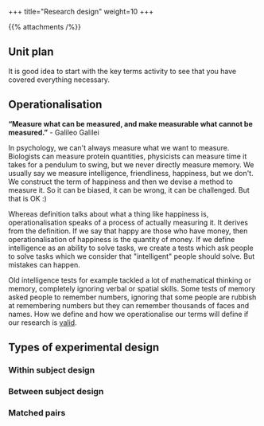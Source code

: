 +++
title="Research design"
weight=10
+++

{{% attachments /%}}

## Unit plan
It is good idea to start with the key terms activity to see that you have covered everything necessary. 

## Operationalisation

**“Measure what can be measured, and make measurable what cannot be measured.”** - Galileo Galilei

In psychology, we can't always measure what we want to measure. Biologists can measure protein quantities, physicists can measure time it takes for a pendulum to swing, but we never directly measure memory. We usually say we measure intelligence, friendliness, happiness, but we don't. We construct the term of happiness and then we devise a method to measure it. So it can be biased, it can be wrong, it can be challenged. But that is OK :)

Whereas definition talks about what a thing like happiness is, operationalisation speaks of a process of actually measuring it. It derives from the definition. If we say that happy are those who have money, then operationalisation of happiness is the quantity of money. If we define intelligence as an ability to solve tasks, we create a tests which ask people to solve tasks which we consider that "intelligent" people should solve. But mistakes can happen.

Old intelligence tests for example tackled a lot of mathematical thinking or memory, completely ignoring verbal or spatial skills. Some tests of memory asked people to remember numbers, ignoring that some people are rubbish at remembering numbers but they can remember thousands of faces and names. How we define and how we operationalise our terms will define if our research is [valid](#validity).

## Types of experimental design

### Within subject design

### Between subject design

### Matched pairs